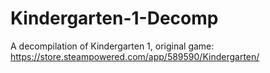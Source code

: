 # Kindergarten-1-Decomp
A decompilation of Kindergarten 1, original game: https://store.steampowered.com/app/589590/Kindergarten/
